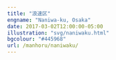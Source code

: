 ```yaml
---
title: "浪速区"
engname: "Naniwa-ku, Osaka"
date: 2017-03-02T12:00:00-05:00
illustration: "svg/naniwaku.html"
bgcolour: "#445968"
url: /manhoru/naniwaku/
---
```


